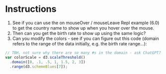 # Instructions  
1. See if you can use the on mouseOver / mouseLeave Repl example (6.0) to get the country name to show up when you hover over the mouse.
2. Then can you get the birth rate to show up using the same logic?
3. Can you modify the colors - see if you can figure out this code (domain refers to the range of the data initially, e.g. the birth rate range...):

```javascript
// TBH, not sure why there are so many #s in the domain - ask ChatGPT?
var colorScale = d3.scaleThreshold()
  .domain([0, .1, .5, 1, 1.5, 2, 3])
  .range(d3.schemeBlues[7]);
```